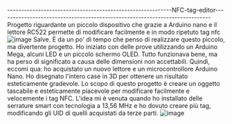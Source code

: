 -----------------------------------------------------------NFC-tag-editor----------------------------------------------------------------------------
Progetto riguardante un piccolo dispositivo che grazie a Arduino nano e il lettore RC522 permette di modificare facilmente e in modo ripetuto tag nfc
![image](https://github.com/joel00007/NFC-tag-editor/assets/148422777/c918f8ee-da81-4045-9028-473663e14f50)
Salve.
È da un po' di tempo che penso di realizzare questo piccolo, ma divertente progetto. Ho iniziato con delle prove utilizzando un Arduino Mega, alcuni 
LED e un piccolo schermo OLED. Tutto funzionava bene, ma ha perso di significato a causa delle dimensioni non accettabili.
Quindi, eccomi qua: ho acquistato un nuovo lettore e un microcontrollore Arduino Nano. Ho disegnato l'intero case in 3D per ottenere un risultato
esteticamente gradevole.
Lo scopo di questo progetto è creare un oggetto tascabile e esteticamente piacevole per modificare facilmente e velocemente i tag NFC. L'idea mi
è venuta quando ho installato delle serrature smart con tecnologia a 13,56 MHz e ho dovuto creare più tag, modificando gli UID di quelli acquistati 
da terze parti.
![image](https://github.com/joel00007/NFC-tag-editor/assets/148422777/e7dd7593-5063-4b13-8d43-250e026398b6)

